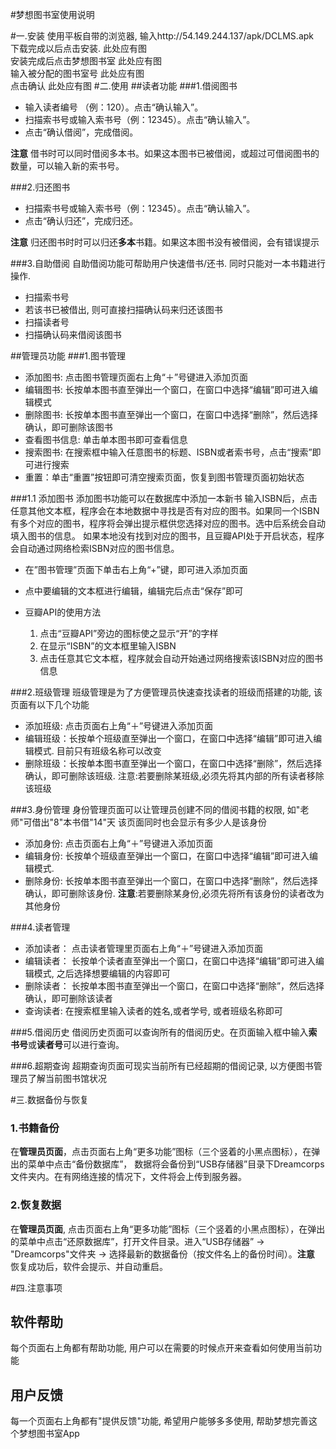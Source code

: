 #梦想图书室使用说明

#一.安装
使用平板自带的浏览器, 输入http://54.149.244.137/apk/DCLMS.apk   
下载完成以后点击安装. 
此处应有图  
安装完成后点击梦想图书室 
此处应有图  
输入被分配的图书室号 
此处应有图   
点击确认 
此处应有图 
#二.使用
##读者功能
###1.借阅图书
- 输入读者编号 （例：120）。点击“确认输入”。
- 扫描索书号或输入索书号（例：12345）。点击“确认输入”。
- 点击“确认借阅”，完成借阅。

**注意**
借书时可以同时借阅多本书。如果这本图书已被借阅，或超过可借阅图书的数量，可以输入新的索书号。

###2.归还图书
- 扫描索书号或输入索书号（例：12345）。点击“确认输入”。
- 点击“确认归还”，完成归还。

**注意** 
归还图书时时可以归还**多本**书籍。如果这本图书没有被借阅，会有错误提示


###3.自助借阅
自助借阅功能可帮助用户快速借书/还书. 同时只能对一本书籍进行操作.   

- 扫描索书号
- 若该书已被借出, 则可直接扫描确认码来归还该图书
- 扫描读者号
- 扫描确认码来借阅该图书

##管理员功能
###1.图书管理
- 添加图书: 点击图书管理页面右上角“＋”号键进入添加页面  
- 编辑图书: 长按单本图书直至弹出一个窗口，在窗口中选择“编辑”即可进入编辑模式  
- 删除图书: 长按单本图书直至弹出一个窗口，在窗口中选择“删除”，然后选择确认，即可删除该图书  
- 查看图书信息: 单击单本图书即可查看信息
- 搜索图书: 在搜索框中输入任意图书的标题、ISBN或者索书号，点击“搜索”即可进行搜索
- 重置：单击“重置”按钮即可清空搜索页面，恢复到图书管理页面初始状态   

###1.1 添加图书
添加图书功能可以在数据库中添加一本新书 
输入ISBN后，点击任意其他文本框，程序会在本地数据中寻找是否有对应的图书。如果同一个ISBN有多个对应的图书，程序将会弹出提示框供您选择对应的图书。选中后系统会自动填入图书的信息。 
如果本地没有找到对应的图书，且豆瓣API处于开启状态，程序会自动通过网络检索ISBN对应的图书信息。   

- 在”图书管理”页面下单击右上角“+”键，即可进入添加页面 
- 点中要编辑的文本框进行编辑，编辑完后点击“保存”即可    

- 豆瓣API的使用方法
	1. 点击“豆瓣API”旁边的图标使之显示“开”的字样  
	2. 在显示“ISBN”的文本框里输入ISBN  
	3. 点击任意其它文本框，程序就会自动开始通过网络搜索该ISBN对应的图书信息  

###2.班级管理
班级管理是为了方便管理员快速查找读者的班级而搭建的功能, 该页面有以下几个功能

* 添加班级: 点击页面右上角“＋”号键进入添加页面
* 编辑班级：长按单个班级直至弹出一个窗口，在窗口中选择“编辑”即可进入编辑模式. 目前只有班级名称可以改变
* 删除班级：长按单本图书直至弹出一个窗口，在窗口中选择“删除”，然后选择确认，即可删除该班级. 注意:若要删除某班级,必须先将其内部的所有读者移除该班级  

###3.身份管理
身份管理页面可以让管理员创建不同的借阅书籍的权限, 如"老师"可借出"8"本书借"14"天 
该页面同时也会显示有多少人是该身份  

- 添加身份: 点击页面右上角“＋”号键进入添加页面  
- 编辑身份: 长按单个班级直至弹出一个窗口，在窗口中选择“编辑”即可进入编辑模式. 
- 删除身份: 长按单本图书直至弹出一个窗口，在窗口中选择“删除”，然后选择确认，即可删除该身份. **注意**:若要删除某身份,必须先将所有该身份的读者改为其他身份 

   
###4.读者管理
- 添加读者：
点击读者管理里页面右上角“＋”号键进入添加页面
- 编辑读者：
长按单个读者直至弹出一个窗口，在窗口中选择“编辑”即可进入编辑模式, 之后选择想要编辑的内容即可
- 删除读者：
长按单本图书直至弹出一个窗口，在窗口中选择“删除”，然后选择确认，即可删除该读者
- 查询读者:
在搜索框里输入读者的姓名,或者学号, 或者班级名称即可


###5.借阅历史
借阅历史页面可以查询所有的借阅历史。在页面输入框中输入**索书号**或**读者号**可以进行查询。


###6.超期查询
超期查询页面可现实当前所有已经超期的借阅记录, 以方便图书管理员了解当前图书馆状况


#三.数据备份与恢复
### 1.书籍备份
在**管理员页面**，点击页面右上角“更多功能”图标（三个竖着的小黑点图标），在弹出的菜单中点击“备份数据库”， 数据将会备份到“USB存储器”目录下Dreamcorps文件夹内。在有网络连接的情况下，文件将会上传到服务器。

### 2.恢复数据
在**管理员页面**, 点击页面右上角“更多功能”图标（三个竖着的小黑点图标），在弹出的菜单中点击“还原数据库”，打开文件目录。进入“USB存储器” -> "Dreamcorps"文件夹 -> 选择最新的数据备份（按文件名上的备份时间）。**注意** 恢复成功后，软件会提示、并自动重启。


#四.注意事项
## 软件帮助
每个页面右上角都有帮助功能, 用户可以在需要的时候点开来查看如何使用当前功能
## 用户反馈
每一个页面右上角都有"提供反馈"功能, 希望用户能够多多使用, 帮助梦想完善这个梦想图书室App
